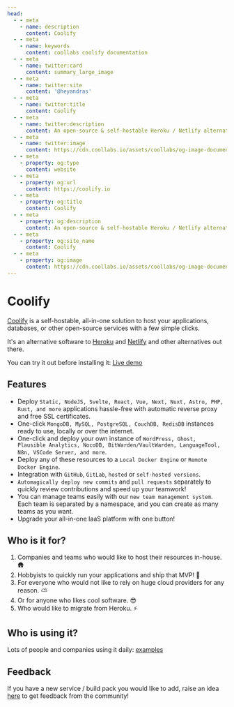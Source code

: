 ```yaml
---
head:
  - - meta
    - name: description
      content: Coolify
  - - meta
    - name: keywords
      content: coollabs coolify documentation
  - - meta
    - name: twitter:card
      content: summary_large_image
  - - meta
    - name: twitter:site
      content: '@heyandras'
  - - meta
    - name: twitter:title
      content: Coolify
  - - meta
    - name: twitter:description
      content: An open-source & self-hostable Heroku / Netlify alternative.
  - - meta
    - name: twitter:image
      content: https://cdn.coollabs.io/assets/coollabs/og-image-documentation.png
  - - meta
    - property: og:type
      content: website
  - - meta
    - property: og:url
      content: https://coolify.io
  - - meta
    - property: og:title
      content: Coolify
  - - meta
    - property: og:description
      content: An open-source & self-hostable Heroku / Netlify alternative.
  - - meta
    - property: og:site_name
      content: Coolify
  - - meta
    - property: og:image
      content: https://cdn.coollabs.io/assets/coollabs/og-image-documentation.png
---
```

# Coolify

[Coolify](https://coolify.io) is a self-hostable, all-in-one solution to host your applications, databases, or other open-source services with a few simple clicks.

It's an alternative software to [Heroku](https://www.heroku.com/) and [Netlify](https://www.netlify.com/) and other alternatives out there.

You can try it out before installing it: [Live demo](https://demo.coolify.io/)


## Features
- Deploy `Static, NodeJS, Svelte, React, Vue, Next, Nuxt, Astro, PHP, Rust, and more` applications hassle-free with automatic reverse proxy and free SSL certificates.
- One-click `MongoDB, MySQL, PostgreSQL, CouchDB, RedisDB` instances ready to use, locally or over the internet.
- One-click and deploy your own instance of `WordPress, Ghost, Plausible Analytics, NocoDB, BitWarden/VaultWarden, LanguageTool, N8n, VSCode Server, and more`.
- Deploy any of these resources to a `Local Docker Engine` or `Remote Docker Engine`.
- Integration with `GitHub`, `GitLab`, `hosted` or `self-hosted versions`.
- `Automagically deploy new commits` and `pull requests` separately to quickly review contributions and speed up your teamwork!
- You can manage teams easily with our `new team management system`. Each team is separated by a namespace, and you can create as many teams as you want.
- Upgrade your all-in-one IaaS platform with one button!

## Who is it for?
1. Companies and teams who would like to host their resources in-house. 🛖
2. Hobbyists to quickly run your applications and ship that MVP! 🚢
3. For everyone who would not like to rely on huge cloud providers for any reason. ⛅
4. Or for anyone who likes cool software. 😎
5. Who would like to migrate from Heroku. ⚡

## Who is using it?
Lots of people and companies using it daily: [examples](https://github.com/coollabsio/coolify/issues/399)

## Feedback
If you have a new service / build pack you would like to add, raise an idea [here](https://feedback.coolify.io/) to get feedback from the community!


